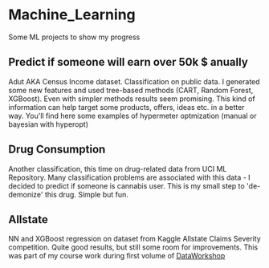 # Machine_Learning
Some ML projects to show my progress

## Predict if someone will earn over 50k $ anually
Adut AKA Census Income dataset. Classification on public data. I generated some new features and used tree-based methods (CART, Random Forest, XGBoost). Even with simpler methods results seem promising. This kind of information can help target some products, offers, ideas etc. in a better way. You'll find here some examples of hypermeter optmization (manual or bayesian with hyperopt)

## Drug Consumption
Another classification, this time on drug-related data from UCI ML Repository. Many classification problems are associated with this data - I decided to predict if someone is cannabis user. This is my small step to 'de-demonize' this drug. Simple but fun.

## Allstate
NN and XGBoost regression on dataset from Kaggle Allstate Claims Severity competition. Quite good results, but still some room for improvements. This was part of my course work during first volume of [DataWorkshop](http://www.dataworkshop.eu/)


